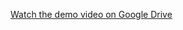 

[Watch the demo video on Google Drive](https://drive.google.com/file/d/1YFpnZSv4sYfW3gowAkWUXX-IWIhAHGVt/view?usp=sharing)
